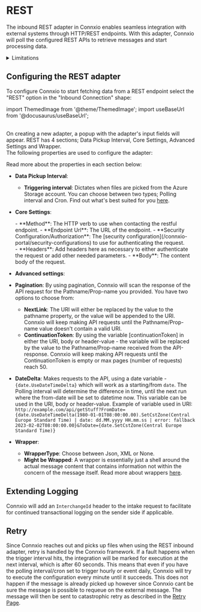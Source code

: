 # REST

The inbound REST adapter in Connxio enables seamless integration with external systems through HTTP/REST endpoints. With this adapter, Connxio will poll the configured REST APIs to retrieve messages and start processing data.

<details>
<summary>Limitations</summary>
<p>
When using the inbound REST adapter in Connxio, there are a few considerations that users should be aware of. Firstly, users are responsible for ensuring the availability and proper functioning of the REST API that is being connected to. Connxio relies on the availability and responsiveness of the API to receive incoming requests and process data. Users should also ensure that the API is properly secured and handles any necessary authentication or authorization mechanisms. It is essential to monitor the API's uptime and performance to maintain seamless integration with Connxio and uninterrupted data flow.
</p>
</details>

## Configuring the REST adapter

To configure Connxio to start fetching data from a REST endpoint select the "REST" option in the "Inbound Connection" shape:

import ThemedImage from '@theme/ThemedImage';
import useBaseUrl from '@docusaurus/useBaseUrl';

<div style={{maxWidth: '400px'}}>
  <ThemedImage
    alt="Configuring inbound connection"
    sources={{
      light: useBaseUrl('/img/docs/inbound-connection-light.webp'),
      dark: useBaseUrl('/img/docs/inbound-connection-dark.webp#dark-only'),
    }}
  />
</div>

<br />
On creating a new adapter, a popup with the adapter's input fields will appear.
REST has 4 sections; Data Pickup Interval, Core Settings, Advanced Settings and Wrapper.

<div style={{maxWidth: '400px'}}>
  <ThemedImage
    alt="properties"
    sources={{
      light: useBaseUrl('/img/docs/inbound/sections-light.webp'),
      dark: useBaseUrl('/img/docs/inbound/sections-dark.webp#dark-only'),
    }}
  />
</div>
The following properties are used to configure the adapter:

Read more about the properties in each section below:
- **Data Pickup Interval**:
  <div style={{maxWidth: '400px'}}>
    <ThemedImage
      alt="data pickup interval"
      sources={{
        light: useBaseUrl('/img/docs/inbound/trigger-interval-light.webp'),
        dark: useBaseUrl('/img/docs/inbound/trigger-interval-dark.webp#dark-only'),
      }}
    />
  </div>
  
  - **Triggering interval**: Dictates when files are picked from the Azure Storage account. You can choose between two types; Polling interval and Cron. Find out what's best suited for you [here](/integrations/triggering-interval).

- **Core Settings**: 
  <div style={{maxWidth: '400px'}}>
    <ThemedImage
      alt="data pickup interval"
      sources={{
        light: useBaseUrl('/img/docs/inbound/rest-core-light.webp'),
        dark: useBaseUrl('/img/docs/inbound/rest-core-dark.webp#dark-only'),
      }}
    />
  </div>
  - **Method**: The HTTP verb to use when contacting the restful endpoint.
  - **Endpoint Url**: The URL of the endpoint.
  - **Security Configuration/Authorization**: The [security configuration](/connxio-portal/security-configurations) to use for authenticating the request.

  <div style={{maxWidth: '400px'}}>
    <ThemedImage
      alt="data pickup interval"
      sources={{
        light: useBaseUrl('/img/docs/inbound/rest-core-headers-light.webp'),
        dark: useBaseUrl('/img/docs/inbound/rest-core-headers-dark.webp#dark-only'),
      }}
    />
  </div>

  <div style={{maxWidth: '400px'}}>
    <ThemedImage
      alt="data pickup interval"
      sources={{
        light: useBaseUrl('/img/docs/inbound/rest-core-body-light.webp'),
        dark: useBaseUrl('/img/docs/inbound/rest-core-body-dark.webp#dark-only'),
      }}
    />
  </div>
  - **Headers**: Add headers here as necessary to either authenticate the request or add other needed parameters.
  - **Body**: The content body of the request.

- **Advanced settings**:
<div style={{maxWidth: '400px'}}>
    <ThemedImage
      alt="data pickup interval"
      sources={{
        light: useBaseUrl('/img/docs/inbound/rest-advanced-light.webp'),
        dark: useBaseUrl('/img/docs/inbound/rest-advanced-dark.webp#dark-only'),
      }}
    />
</div>

  - **Pagination**: By using pagination, Connxio will scan the response of the API request for the Pathname/Prop-name you provided.
  You have two options to choose from:
    - **NextLink**: The URI will either be replaced by the value to the pathname property, or the value will be appended to the URI.
    Connxio will keep making API requests until the Pathname/Prop-name value doesn't contain a valid URI.
    - **ContinuationToken**: By using the variable [continuationToken] in either the URI, body or header-value - the variable will be replaced by the value to the Pathname/Prop-name received from the API-response. Connxio will keep making API requests until the ContinuationToken is empty or max pages (number of requests) reach 50.
  - **DateDelta**: Makes requests to the API, using a date variable - `{date.UseDateTimeDelta}` which will work as a starting/from `date`. The Polling interval will determine the difference in time, until the next run where the from-date will be set to datetime now.
    This variable can be used in the URI, body or header-value.
    Example of variable used in URI: `http://example.com/api/getStuff?FromDate={date.UseDateTimeDelta(1980-01-01T08:00:00.00).SetCstZone(Central Europe Standard Time) | date: dd.MM.yyyy HH.mm.ss | error: fallback 2023-02-02T08:00:00.00}&ToDate={date.SetCstZone(Central Europe Standard Time)}`

- **Wrapper**:
  <div style={{maxWidth: '400px'}}>
    <ThemedImage
      alt="data pickup interval"
      sources={{
        light: useBaseUrl('/img/docs/inbound/wrapper-light.webp'),
        dark: useBaseUrl('/img/docs/inbound/wrapper-dark.webp#dark-only'),
      }}
    />
  </div>

  - **WrapperType**: Choose between Json, XML or None.
  - **Might be Wrapped**: A wrapper is essentially just a shell around the actual message content that contains information not within the concern of the message itself. Read more about wrappers [here](/interaction/wrappers).

## Extending Logging

Connxio will add an `InterchangeId` header to the intake request to facilitate for continued transactional logging on the sender side if applicable.

## Retry

Since Connxio reaches out and picks up files when using the REST inbound adapter, retry is handled by the Connxio framework. If a fault happens when the trigger interval hits, the integration will be marked for execution at the next interval, which is after 60 seconds. This means that even if you have the polling interval/cron set to trigger hourly or event daily, Connxio will try to execute the configuration every minute until it succeeds. This does not happen if the message is already picked up however since Connxio cant be sure the message is possible to requeue on the external message. The message will then be sent to catastrophic retry as described in the [Retry Page](/integrations/retry).
